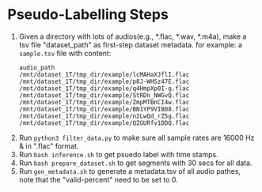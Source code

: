 # Pseudo-Labelling Steps
1. Given a directory with lots of audios(e.g., *.flac, *.wav, *.m4a), make a tsv file "dataset_path" as first-step dataset metadata.
for example: a `sample.tsv` file with content:
    ```
    audio_path
    /mnt/dataset_1T/tmp_dir/example/lcMAHaXJflI.flac
    /mnt/dataset_1T/tmp_dir/example/p8J-WHSz47E.flac
    /mnt/dataset_1T/tmp_dir/example/q4HmpXp0I-g.flac
    /mnt/dataset_1T/tmp_dir/example/StRDn_NWGvQ.flac
    /mnt/dataset_1T/tmp_dir/example/ZmpMTBnCI4w.flac
    /mnt/dataset_1T/tmp_dir/example/BN1YP9VIB08.flac
    /mnt/dataset_1T/tmp_dir/example/n2LwQd_rZ5g.flac
    /mnt/dataset_1T/tmp_dir/example/QZGURfv1DDQ.flac
    ```
2. Run `python3 filter_data.py` to make sure all sample rates are 16000 Hz & in ".flac" format.
3. Run `bash inference.sh` to get psuedo label with time stamps.
4. Run `bash prepare_dataset.sh` to get segments with 30 secs for all data. 
5. Run `gen_metadata.sh` to generate a metadata.tsv of all audio pathes, note that the "valid-percent" need to be set to 0.
